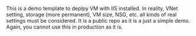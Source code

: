 This is a demo template to deplpy VM with IIS installed. In reality, VNet setting, storage (more permanent), VM size, NSG, etc. all kinds of real settings must be considered.
It is a public repo as it is a just a simple demo. Again, you cannot use this in production as it is.
